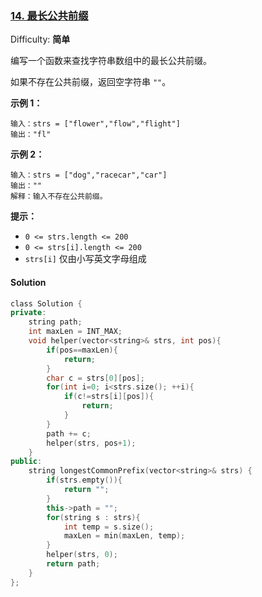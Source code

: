 ### [14\. 最长公共前缀](https://leetcode-cn.com/problems/longest-common-prefix/)

Difficulty: **简单**


编写一个函数来查找字符串数组中的最长公共前缀。

如果不存在公共前缀，返回空字符串 `""`。

**示例 1：**

```
输入：strs = ["flower","flow","flight"]
输出："fl"
```

**示例 2：**

```
输入：strs = ["dog","racecar","car"]
输出：""
解释：输入不存在公共前缀。
```

**提示：**

*   `0 <= strs.length <= 200`
*   `0 <= strs[i].length <= 200`
*   `strs[i]` 仅由小写英文字母组成


#### Solution



```cpp
​class Solution {
private:
    string path;
    int maxLen = INT_MAX;
    void helper(vector<string>& strs, int pos){
        if(pos==maxLen){
            return;
        }
        char c = strs[0][pos];
        for(int i=0; i<strs.size(); ++i){
            if(c!=strs[i][pos]){
                return;
            }
        }
        path += c;
        helper(strs, pos+1);
    }
public:
    string longestCommonPrefix(vector<string>& strs) {
        if(strs.empty()){
            return "";
        }
        this->path = "";
        for(string s : strs){
            int temp = s.size();
            maxLen = min(maxLen, temp);
        }
        helper(strs, 0);
        return path;
    }
};
```